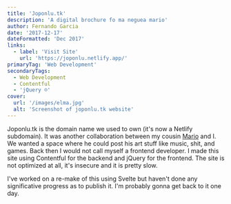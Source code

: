 ```yaml
---
title: 'Joponlu.tk'
description: 'A digital brochure fo ma neguea mario'
author: Fernando Garcia
date: '2017-12-17'
dateFormatted: 'Dec 2017'
links:
  - label: 'Visit Site'
    url: 'https://joponlu.netlify.app/'
primaryTag: 'Web Development'
secondaryTags:
  - Web Development
  - Contentful
  - 'jQuery ☹️'
cover:
  url: '/images/elma.jpg'
  alt: 'Screenshot of joponlu.tk website'
---
```


Joponlu.tk is the domain name we used to own (it's now a Netlify subdomain). It was another collaboration between my cousin [Mario](https://flogar.itch.io/) and I. We wanted a space where he could post his art stuff like music, shit, and games. Back then I would not call myself a frontend developer. I made this site using Contentful for the backend and jQuery for the frontend. The site is not optimized at all, it's insecure and it is pretty slow.

I've worked on a re-make of this using Svelte but haven't done any significative progress as to publish it. I'm probably gonna get back to it one day.